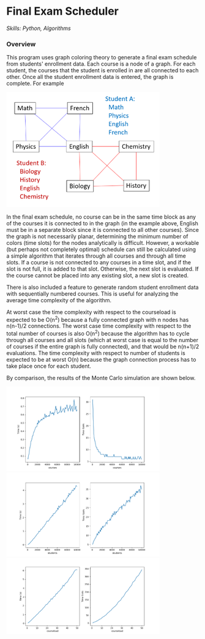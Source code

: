 # Final Exam Scheduler
*Skills: Python, Algorithms*

### Overview
This program uses graph coloring theory to generate a final exam schedule from students' enrollment data. Each course is a node of a graph. For each student, the courses that the student is enrolled in are all connected to each other. Once all the student enrollment data is entered, the graph is complete. For example

<img src="images/FinalExamFigure.png" width="400">

In the final exam schedule, no course can be in the same time block as any of the courses it is connected to in the graph (in the example above, English must be in a separate block since it is connected to all other courses). Since the graph is not necessarily planar, determining the minimum number of colors (time slots) for the nodes analytically is difficult. However, a workable (but perhaps not completely optimal) schedule can still be calculated using a simple algorithm that iterates through all courses and through all time slots. If a course is not connected to any courses in a time slot, and if the slot is not full, it is added to that slot. Otherwise, the next slot is evaluated. If the course cannot be placed into any existing slot, a new slot is created.

There is also included a feature to generate random student enrollment data with sequentially numbered courses. This is useful for analyzing the average time complexity of the algorithm. 

At worst case the time complexity with respect to the courseload is expected to be O(n<sup>2</sup>) because a fully connected graph with n nodes has n(n-1)/2 connections. The worst case time complexity with respect to the total number of courses is also O(n<sup>2</sup>) because the algorithm has to cycle through all courses and all slots (which at worst case is equal to the number of courses if the entire graph is fully connected), and that would be n(n+1)/2 evaluations. The time complexity with respect to number of students is expected to be at worst O(n) because the graph connection process has to take place once for each student.

By comparison, the results of the Monte Carlo simulation are shown below.

<img src="images/Exams1.png" width="400">
<img src="images/Exams2.png" width="400">
<img src="images/Exams3.png" width="400">
